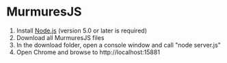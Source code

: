 # MurmuresJS

1. Install [Node.js](https://nodejs.org/) (version 5.0 or later is required)
2. Download all MurmuresJS files
3. In the download folder, open a console window and call "node server.js"
4. Open Chrome and browse to http://localhost:15881